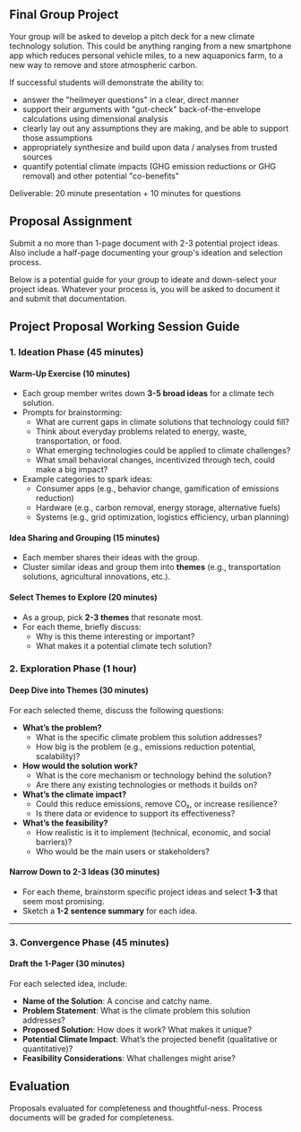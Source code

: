## Final Group Project
Your group will be asked to develop a pitch deck for a new climate technology solution. This could be anything ranging from a new smartphone app which reduces personal vehicle miles, to a new aquaponics farm, to a new way to remove and store atmospheric carbon.


If successful students will demonstrate the ability to:

- answer the "heilmeyer questions" in a clear, direct manner
- support their arguments with "gut-check" back-of-the-envelope calculations using dimensional analysis
- clearly lay out any assumptions they are making, and be able to support those assumptions
- appropriately synthesize and build upon data / analyses from trusted sources
- quantify potential climate impacts (GHG emission reductions or GHG removal) and other potential "co-benefits"

Deliverable:
20 minute presentation + 10 minutes for questions


## Proposal Assignment

Submit a no more than 1-page document with 2-3 potential project ideas. Also include a half-page documenting your group's ideation and selection process.

Below is a potential guide for your group to ideate and down-select your project ideas. Whatever your process is, you will be asked to document it and submit that documentation.


## Project Proposal Working Session Guide

### **1. Ideation Phase (45 minutes)**

#### Warm-Up Exercise (10 minutes)
- Each group member writes down **3-5 broad ideas** for a climate tech solution.
- Prompts for brainstorming:
  - What are current gaps in climate solutions that technology could fill?
  - Think about everyday problems related to energy, waste, transportation, or food.
  - What emerging technologies could be applied to climate challenges?
  - What small behavioral changes, incentivized through tech, could make a big impact?
- Example categories to spark ideas:
  - Consumer apps (e.g., behavior change, gamification of emissions reduction)
  - Hardware (e.g., carbon removal, energy storage, alternative fuels)
  - Systems (e.g., grid optimization, logistics efficiency, urban planning)

#### Idea Sharing and Grouping (15 minutes)
- Each member shares their ideas with the group.
- Cluster similar ideas and group them into **themes** (e.g., transportation solutions, agricultural innovations, etc.).

#### Select Themes to Explore (20 minutes)
- As a group, pick **2-3 themes** that resonate most.
- For each theme, briefly discuss:
  - Why is this theme interesting or important?
  - What makes it a potential climate tech solution?

### **2. Exploration Phase (1 hour)**

#### Deep Dive into Themes (30 minutes)
For each selected theme, discuss the following questions:
- **What’s the problem?**
  - What is the specific climate problem this solution addresses?
  - How big is the problem (e.g., emissions reduction potential, scalability)?
- **How would the solution work?**
  - What is the core mechanism or technology behind the solution?
  - Are there any existing technologies or methods it builds on?
- **What’s the climate impact?**
  - Could this reduce emissions, remove CO₂, or increase resilience?
  - Is there data or evidence to support its effectiveness?
- **What’s the feasibility?**
  - How realistic is it to implement (technical, economic, and social barriers)?
  - Who would be the main users or stakeholders?

#### Narrow Down to 2-3  Ideas (30 minutes)
- For each theme, brainstorm specific project ideas and select **1-3** that seem most promising.
- Sketch a **1-2 sentence summary** for each idea.

---

### **3. Convergence Phase (45 minutes)**

#### Draft the 1-Pager (30 minutes)
For each selected idea, include:
- **Name of the Solution**: A concise and catchy name.
- **Problem Statement**: What is the climate problem this solution addresses?
- **Proposed Solution**: How does it work? What makes it unique?
- **Potential Climate Impact**: What’s the projected benefit (qualitative or quantitative)?
- **Feasibility Considerations**: What challenges might arise?


## Evaluation

Proposals evaluated for completeness and thoughtful-ness. Process documents will be graded for completeness. 
